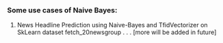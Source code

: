 ### Some use cases of Naive Bayes:
1. News Headline Prediction using Naive-Bayes and TfidVectorizer on SkLearn dataset fetch_20newsgroup
.
.
.
[more will be added in future]

